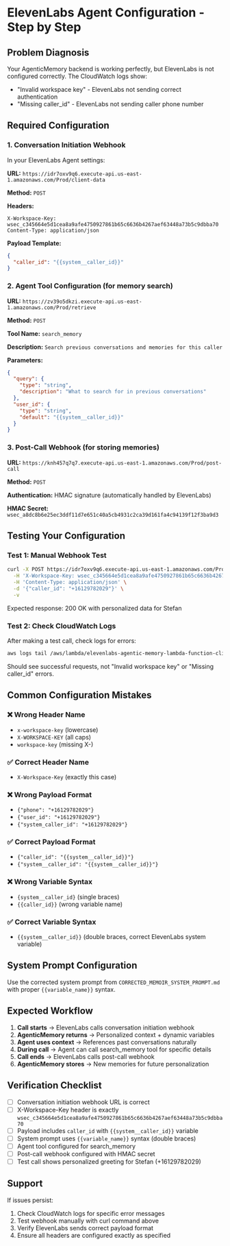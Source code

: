 # ElevenLabs Agent Configuration - Step by Step

## Problem Diagnosis
Your AgenticMemory backend is working perfectly, but ElevenLabs is not configured correctly. The CloudWatch logs show:
- "Invalid workspace key" - ElevenLabs not sending correct authentication
- "Missing caller_id" - ElevenLabs not sending caller phone number

## Required Configuration

### 1. Conversation Initiation Webhook
In your ElevenLabs Agent settings:

**URL:** `https://idr7oxv9q6.execute-api.us-east-1.amazonaws.com/Prod/client-data`

**Method:** `POST`

**Headers:**
```
X-Workspace-Key: wsec_c345664e5d1cea8a9afe4750927861b65c6636b4267aef63448a73b5c9dbba70
Content-Type: application/json
```

**Payload Template:**
```json
{
  "caller_id": "{{system__caller_id}}"
}
```

### 2. Agent Tool Configuration (for memory search)
**URL:** `https://zv39o5dkzi.execute-api.us-east-1.amazonaws.com/Prod/retrieve`

**Method:** `POST`

**Tool Name:** `search_memory`

**Description:** `Search previous conversations and memories for this caller`

**Parameters:**
```json
{
  "query": {
    "type": "string",
    "description": "What to search for in previous conversations"
  },
  "user_id": {
    "type": "string", 
    "default": "{{system__caller_id}}"
  }
}
```

### 3. Post-Call Webhook (for storing memories)
**URL:** `https://knh457q7q7.execute-api.us-east-1.amazonaws.com/Prod/post-call`

**Method:** `POST`

**Authentication:** HMAC signature (automatically handled by ElevenLabs)

**HMAC Secret:** `wsec_a8dc8b6e25ec3ddf11d7e651c40a5cb4931c2ca39d161fa4c94139f12f3ba9d3`

## Testing Your Configuration

### Test 1: Manual Webhook Test
```bash
curl -X POST https://idr7oxv9q6.execute-api.us-east-1.amazonaws.com/Prod/client-data \
  -H 'X-Workspace-Key: wsec_c345664e5d1cea8a9afe4750927861b65c6636b4267aef63448a73b5c9dbba70' \
  -H 'Content-Type: application/json' \
  -d '{"caller_id": "+16129782029"}' \
  -v
```

Expected response: 200 OK with personalized data for Stefan

### Test 2: Check CloudWatch Logs
After making a test call, check logs for errors:
```bash
aws logs tail /aws/lambda/elevenlabs-agentic-memory-lambda-function-client-data --follow
```

Should see successful requests, not "Invalid workspace key" or "Missing caller_id" errors.

## Common Configuration Mistakes

### ❌ Wrong Header Name
- `x-workspace-key` (lowercase)
- `X-WORKSPACE-KEY` (all caps)
- `workspace-key` (missing X-)

### ✅ Correct Header Name
- `X-Workspace-Key` (exactly this case)

### ❌ Wrong Payload Format
- `{"phone": "+16129782029"}`
- `{"user_id": "+16129782029"}`
- `{"system_caller_id": "+16129782029"}`

### ✅ Correct Payload Format
- `{"caller_id": "{{system__caller_id}}"}`
- `{"system__caller_id": "{{system__caller_id}}"}`

### ❌ Wrong Variable Syntax
- `{system__caller_id}` (single braces)
- `{{caller_id}}` (wrong variable name)

### ✅ Correct Variable Syntax
- `{{system__caller_id}}` (double braces, correct ElevenLabs system variable)

## System Prompt Configuration

Use the corrected system prompt from `CORRECTED_MEMOIR_SYSTEM_PROMPT.md` with proper `{{variable_name}}` syntax.

## Expected Workflow

1. **Call starts** → ElevenLabs calls conversation initiation webhook
2. **AgenticMemory returns** → Personalized context + dynamic variables
3. **Agent uses context** → References past conversations naturally
4. **During call** → Agent can call search_memory tool for specific details
5. **Call ends** → ElevenLabs calls post-call webhook
6. **AgenticMemory stores** → New memories for future personalization

## Verification Checklist

- [ ] Conversation initiation webhook URL is correct
- [ ] X-Workspace-Key header is exactly `wsec_c345664e5d1cea8a9afe4750927861b65c6636b4267aef63448a73b5c9dbba70`
- [ ] Payload includes `caller_id` with `{{system__caller_id}}` variable
- [ ] System prompt uses `{{variable_name}}` syntax (double braces)
- [ ] Agent tool configured for search_memory
- [ ] Post-call webhook configured with HMAC secret
- [ ] Test call shows personalized greeting for Stefan (+16129782029)

## Support

If issues persist:
1. Check CloudWatch logs for specific error messages
2. Test webhook manually with curl command above
3. Verify ElevenLabs sends correct payload format
4. Ensure all headers are configured exactly as specified